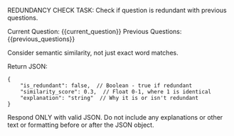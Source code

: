 REDUNDANCY CHECK TASK: Check if question is redundant with previous questions.

Current Question: {{current_question}}
Previous Questions: {{previous_questions}}

Consider semantic similarity, not just exact word matches.

Return JSON:
```
{
    "is_redundant": false,  // Boolean - true if redundant
    "similarity_score": 0.3,  // Float 0-1, where 1 is identical
    "explanation": "string"  // Why it is or isn't redundant
}
```
Respond ONLY with valid JSON. Do not include any explanations or other text or formatting before or after the JSON object.
